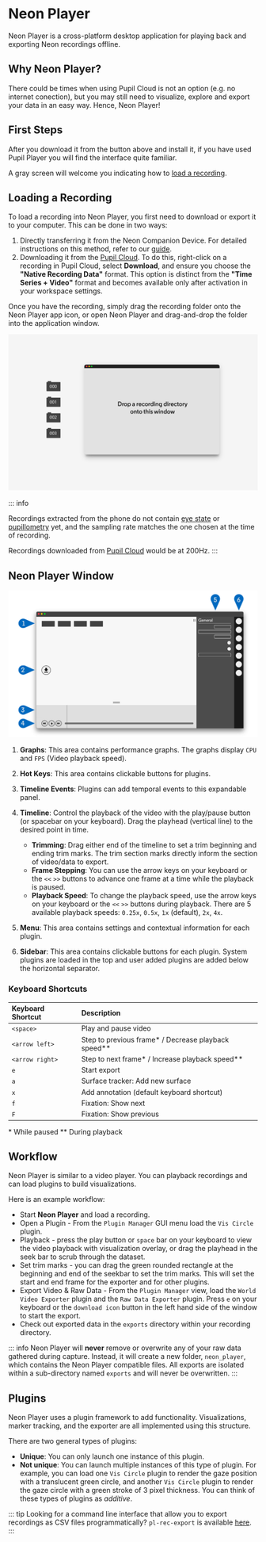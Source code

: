 # Neon Player

Neon Player is a cross-platform desktop application for playing back and exporting Neon recordings offline.

<script setup>
import DownloadLinks from '../../components/DownloadLinks.vue/'
</script>

<download-links
  src="https://api.github.com/repos/pupil-labs/neon-player/releases/latest"
  text="Download Neon Player"
  icon="/neon-player.svg"
/>

## Why Neon Player?

There could be times when using Pupil Cloud is not an option (e.g. no internet conection), but you may still need to visualize, explore and export your data in an easy way. Hence, Neon Player!

## First Steps

After you download it from the button above and install it, if you have used Pupil Player you will find the interface quite familiar.

A gray screen will welcome you indicating how to [load a recording](#loading-a-recording).

## Loading a Recording

To load a recording into Neon Player, you first need to download or export it to your computer. This can be done in two ways:

1. Directly transferring it from the Neon Companion Device. For detailed instructions on this method, refer to our [guide](/data-collection/transfer-recordings-via-usb/).
2. Downloading it from the [Pupil Cloud](/pupil-cloud/). To do this, right-click on a recording in Pupil Cloud, select **Download**, and ensure you choose the **"Native Recording Data"** format. This option is distinct from the **"Time Series + Video"** format and becomes available only after activation in your workspace settings.

Once you have the recording, simply drag the recording folder onto the Neon Player app icon, or open Neon Player and drag-and-drop the folder into the application window.

![Drag and drop recording folder](./pp-start.jpg)

::: info

Recordings extracted from the phone do not contain [eye state](../data-collection/data-streams/#_3d-eye-states) or [pupillometry](../data-collection/data-streams/#pupil-diameters) yet, and the sampling rate matches the one chosen at the time of recording.

Recordings downloaded from [Pupil Cloud](./../pupil-cloud/) would be at 200Hz.
:::

## Neon Player Window

![Neon Player Callout](./pp-callout.jpg)

1. **Graphs**: This area contains performance graphs. The graphs display `CPU` and `FPS` (Video playback speed).
1. **Hot Keys**: This area contains clickable buttons for plugins.
1. **Timeline Events**: Plugins can add temporal events to this expandable panel.
1. **Timeline**: Control the playback of the video with the play/pause button (or spacebar on your keyboard). Drag the playhead (vertical line) to the desired point in time.

   - **Trimming**: Drag either end of the timeline to set a trim beginning and ending trim marks. The trim section marks directly inform the section of video/data to export.
   - **Frame Stepping**: You can use the arrow keys on your keyboard or the `<<` `>>` buttons to advance one frame at a time while the playback is paused.
   - **Playback Speed**: To change the playback speed, use the arrow keys on your keyboard or the `<<` `>>` buttons during playback. There are 5 available playback speeds: `0.25x`, `0.5x`, `1x` (default), `2x`, `4x`.

1. **Menu**: This area contains settings and contextual information for each plugin.
1. **Sidebar**: This area contains clickable buttons for each plugin. System plugins are loaded in the top and user added plugins are added below the horizontal separator.

### Keyboard Shortcuts

| Keyboard Shortcut | Description                                            |
| :---------------- | :----------------------------------------------------- |
| `<space>`         | Play and pause video                                   |
| `<arrow left>`    | Step to previous frame\* / Decrease playback speed\*\* |
| `<arrow right>`   | Step to next frame\* / Increase playback speed\*\*     |
| `e`               | Start export                                           |
| `a`               | Surface tracker: Add new surface                       |
| `x`               | Add annotation (default keyboard shortcut)             |
| `f`               | Fixation: Show next                                    |
| `F`               | Fixation: Show previous                                |

\* While paused
\*\* During playback

## Workflow

Neon Player is similar to a video player. You can playback recordings and can load plugins to build visualizations.

Here is an example workflow:

- Start **Neon Player** and load a recording.
- Open a Plugin - From the `Plugin Manager` GUI menu load the `Vis Circle` plugin.
- Playback - press the play button or `space` bar on your keyboard to view the video playback with visualization overlay, or drag the playhead in the seek bar to scrub through the dataset.
- Set trim marks - you can drag the green rounded rectangle at the beginning and end of the seekbar to set the trim marks. This will set the start and end frame for the exporter and for other plugins.
- Export Video & Raw Data - From the `Plugin Manager` view, load the `World Video Exporter` plugin and the `Raw Data Exporter` plugin. Press `e` on your keyboard or the `download icon` button in the left hand side of the window to start the export.
- Check out exported data in the `exports` directory within your recording directory.

::: info
Neon Player will **never** remove or overwrite any of your raw data gathered during capture. Instead, it will create a new folder, `neon_player`, which contains the Neon Player compatible files.
All exports are isolated within a sub-directory named `exports` and will never be overwritten.
:::

## Plugins

Neon Player uses a plugin framework to add functionality. Visualizations, marker tracking, and the exporter are all implemented using this structure.

There are two general types of plugins:

- **Unique**: You can only launch one instance of this plugin.
- **Not unique**: You can launch multiple instances of this type of plugin. For example, you can load one `Vis Circle` plugin to render the gaze position with a translucent green circle, and another `Vis Circle` plugin to render the gaze circle with a green stroke of 3 pixel thickness. You can think of these types of plugins as _additive_.

::: tip
Looking for a command line interface that allow you to export recordings as CSV files programmatically? `pl-rec-export` is available [here](https://github.com/pupil-labs/pl-rec-export).
:::
